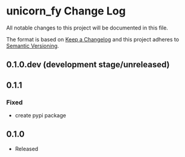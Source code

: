 # unicorn_fy Change Log

All notable changes to this project will be documented in this file.

The format is based on [Keep a Changelog](http://keepachangelog.com/) and this project adheres to [Semantic Versioning](http://semver.org/).
## 0.1.0.dev (development stage/unreleased)

## 0.1.1
### Fixed
- create pypi package

## 0.1.0 
- Released
